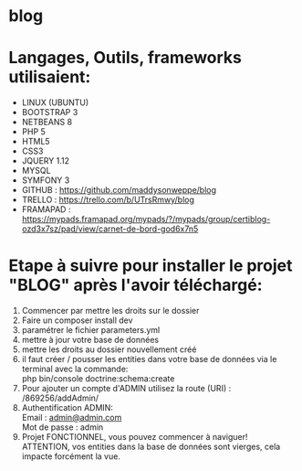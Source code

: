 blog
====

Langages, Outils, frameworks utilisaient:
==
- LINUX	(UBUNTU)
- BOOTSTRAP 3
- NETBEANS 8
- PHP 5
- HTML5
- CSS3
- JQUERY 1.12
- MYSQL
- SYMFONY 3
- GITHUB : <https://github.com/maddysonweppe/blog>
- TRELLO : <https://trello.com/b/UTrsRmwy/blog>
- FRAMAPAD : <https://mypads.framapad.org/mypads/?/mypads/group/certiblog-ozd3x7sz/pad/view/carnet-de-bord-god6x7n5>

Etape à suivre pour installer le projet "BLOG" après l'avoir téléchargé:
==
1. Commencer par mettre les droits sur le dossier
2. Faire un composer install dev 
3. paramétrer le fichier parameters.yml 
4. mettre à jour votre base de données 
5. mettre les droits au dossier nouvellement créé
6. il faut créer / pousser les entities dans votre base de données via le terminal avec la commande:  
php bin/console doctrine:schema:create
7. Pour ajouter un compte d'ADMIN utilisez la route (URI) : /869256/addAdmin/
8. Authentification ADMIN:  
Email : admin@admin.com  
Mot de passe : admin  
9. Projet FONCTIONNEL, vous pouvez commencer à naviguer!  
ATTENTION, vos entities dans la base de données sont vierges, cela impacte forcément la vue.